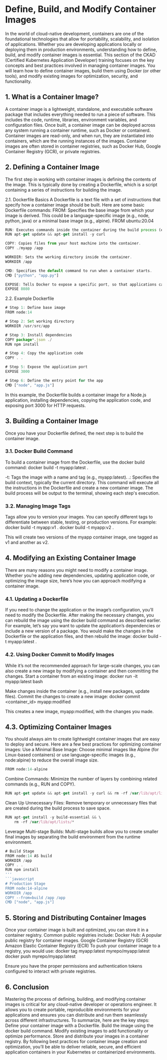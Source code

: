 
# Define, Build, and Modify Container Images
In the world of cloud-native development, containers are one of the foundational technologies that allow for portability, scalability, and isolation of applications. Whether you are developing applications locally or deploying them in production environments, understanding how to define, build, and modify container images is essential.
This section of the CKAD (Certified Kubernetes Application Developer) training focuses on the key concepts and best practices involved in managing container images. You will learn how to define container images, build them using Docker (or other tools), and modify existing images for optimization, security, and functionality.

## 1. What is a Container Image?
A container image is a lightweight, standalone, and executable software package that includes everything needed to run a piece of software. This includes the code, runtime, libraries, environment variables, and configuration files. Once built, a container image can be deployed across any system running a container runtime, such as Docker or containerd.
Container images are read-only, and when run, they are instantiated into containers, which are the running instances of the images. Container images are often stored in container registries, such as Docker Hub, Google Container Registry (GCR), or private registries.

## 2. Defining a Container Image
The first step in working with container images is defining the contents of the image. This is typically done by creating a Dockerfile, which is a script containing a series of instructions for building the image.

2.1. Dockerfile Basics
A Dockerfile is a text file with a set of instructions that specify how a container image should be built. Here are some basic Dockerfile commands:
FROM: Specifies the base image from which your image is derived. This could be a language-specific image (e.g., node, python, java) or a minimal base image (e.g., alpine).
FROM ubuntu:20.04

```javascript
RUN: Executes commands inside the container during the build process (e.g., installing dependencies).
RUN apt-get update && apt-get install -y curl

COPY: Copies files from your host machine into the container.
COPY ./myapp /app

WORKDIR: Sets the working directory inside the container.
WORKDIR /app

CMD: Specifies the default command to run when a container starts.
CMD ["python", "app.py"]

EXPOSE: Tells Docker to expose a specific port, so that applications can communicate with it.
EXPOSE 8080

```

2.2. Example Dockerfile

```javascript
# Step 1: Define base image
FROM node:14

# Step 2: Set working directory
WORKDIR /usr/src/app

# Step 3: Install dependencies
COPY package*.json ./
RUN npm install

# Step 4: Copy the application code
COPY . .

# Step 5: Expose the application port
EXPOSE 3000

# Step 6: Define the entry point for the app
CMD ["node", "app.js"]
```

In this example, the Dockerfile builds a container image for a Node.js application, installing dependencies, copying the application code, and exposing port 3000 for HTTP requests.

## 3. Building a Container Image
Once you have your Dockerfile defined, the next step is to build the container image.

### 3.1. Docker Build Command
To build a container image from the Dockerfile, use the docker build command:
docker build -t myapp:latest .

-t: Tags the image with a name and tag (e.g., myapp:latest).
.: Specifies the build context, typically the current directory.
This command will execute all the instructions in the Dockerfile and create a new container image. The build process will be output to the terminal, showing each step's execution.
### 3.2. Managing Image Tags
Tags allow you to version your images. You can specify different tags to differentiate between stable, testing, or production versions. For example:
docker build -t myapp:v1 .
docker build -t myapp:v2 .

This will create two versions of the myapp container image, one tagged as v1 and another as v2.

## 4. Modifying an Existing Container Image
There are many reasons you might need to modify a container image. Whether you’re adding new dependencies, updating application code, or optimizing the image size, here’s how you can approach modifying a container image.
### 4.1. Updating a Dockerfile
If you need to change the application or the image’s configuration, you’ll need to modify the Dockerfile. After making the necessary changes, you can rebuild the image using the docker build command as described earlier.
For example, let’s say you want to update the application’s dependencies or include a new version of a package. You would make the changes in the Dockerfile or the application files, and then rebuild the image:
docker build -t myapp:latest .

### 4.2. Using Docker Commit to Modify Images
While it’s not the recommended approach for large-scale changes, you can also create a new image by modifying a container and then committing the changes.
Start a container from an existing image:
docker run -it myapp:latest bash

Make changes inside the container (e.g., install new packages, update files).
Commit the changes to create a new image:
docker commit <container_id> myapp:modified

This creates a new image, myapp:modified, with the changes you made.

## 4.3. Optimizing Container Images
You should always aim to create lightweight container images that are easy to deploy and secure. Here are a few best practices for optimizing container images:
Use a Minimal Base Image: Choose minimal images like Alpine (for Linux-based containers) or use language-specific images (e.g., node:alpine) to reduce the overall image size.
```javascript
FROM node:14-alpine
```
Combine Commands: Minimize the number of layers by combining related commands (e.g., RUN and COPY).
```javascript
RUN apt-get update && apt-get install -y curl && rm -rf /var/lib/apt/lists/*
```
Clean Up Unnecessary Files: Remove temporary or unnecessary files that are created during the build process to save space.
```javascript
RUN apt-get install -y build-essential && \
    rm -rf /var/lib/apt/lists/*
```
Leverage Multi-stage Builds: Multi-stage builds allow you to create smaller final images by separating the build environment from the runtime environment.
```javascript
# Build Stage
FROM node:14 AS build
WORKDIR /app
COPY . .
RUN npm install
'''
```javascript
# Production Stage
FROM node:14-alpine
WORKDIR /app
COPY --from=build /app /app
CMD ["node", "app.js"]
```

## 5. Storing and Distributing Container Images
Once your container image is built and optimized, you can store it in a container registry. Common public registries include:
Docker Hub: A popular public registry for container images.
Google Container Registry (GCR)
Amazon Elastic Container Registry (ECR)
To push your container image to a registry, you would use:
docker tag myapp:latest myrepo/myapp:latest
docker push myrepo/myapp:latest

Ensure you have the proper permissions and authentication tokens configured to interact with private registries.

## 6. Conclusion
Mastering the process of defining, building, and modifying container images is critical for any cloud-native developer or operations engineer. It allows you to create portable, reproducible environments for your applications and ensures you can distribute and run them seamlessly across different infrastructures.
To summarize, here are the key steps:
Define your container image with a Dockerfile.
Build the image using the docker build command.
Modify existing images to add functionality or optimize performance.
Store and distribute your images in a container registry.
By following best practices for container image creation and optimization, you’ll be able to deliver reliable, secure, and efficient application containers in your Kubernetes or containerized environments.
